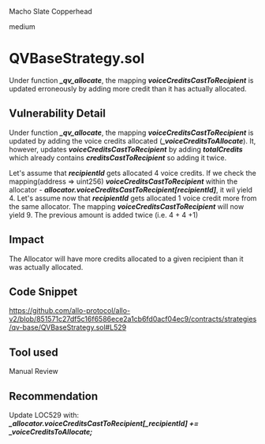 Macho Slate Copperhead

medium

# QVBaseStrategy.sol
Under function _**_qv_allocate**_, the mapping _**voiceCreditsCastToRecipient**_ is updated erroneously by adding more credit than it has actually allocated.

## Vulnerability Detail
Under function _**_qv_allocate**_, the mapping _**voiceCreditsCastToRecipient**_ is updated by adding the voice credits allocated (_**_voiceCreditsToAllocate**_). It, however, updates _**voiceCreditsCastToRecipient**_ by adding **_totalCredits_** which already contains _**creditsCastToRecipient**_ so adding it twice.

Let's assume that _**recipientId**_ gets allocated 4 voice credits. If we check the mapping(address => uint256) _**voiceCreditsCastToRecipient**_ within the allocator - _**allocator.voiceCreditsCastToRecipient[recipientId]**_, it wil yield 4.
Let's assume now that _**recipientId**_ gets allocated 1 voice credit more from the same allocator. The mapping _**voiceCreditsCastToRecipient**_  will now yield 9. The previous amount is added twice (i.e. 4 + 4 +1)

## Impact
The Allocator will have more credits allocated to a given recipient than it was actually allocated.

## Code Snippet
https://github.com/allo-protocol/allo-v2/blob/851571c27df5c16f6586ece2a1cb6fd0acf04ec9/contracts/strategies/qv-base/QVBaseStrategy.sol#L529
## Tool used

Manual Review

## Recommendation
Update LOC529 with:
_**_allocator.voiceCreditsCastToRecipient[_recipientId] += _voiceCreditsToAllocate;**_